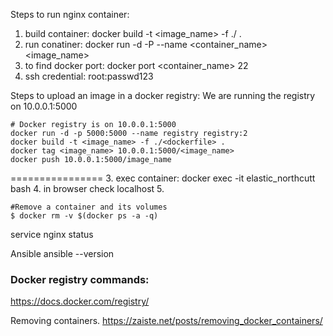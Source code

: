 Steps to run nginx container:

1. build container: docker build -t <image_name> -f ./<dockerfile> .
2. run conatiner: docker run -d -P --name <container_name> <image_name> 
3. to find docker port: docker port <container_name> 22
4. ssh credential: root:passwd123


Steps to upload an image in a docker registry:
We are running the registry on 10.0.0.1:5000
```
# Docker registry is on 10.0.0.1:5000
docker run -d -p 5000:5000 --name registry registry:2
docker build -t <image_name> -f ./<dockerfile> .
docker tag <image_name> 10.0.0.1:5000/<image_name>
docker push 10.0.0.1:5000/image_name
```

================
3. exec container: docker exec -it elastic_northcutt bash
4. in browser check localhost
5.
```
#Remove a container and its volumes
$ docker rm -v $(docker ps -a -q)
```
service nginx status


Ansible 
ansible --version

### Docker registry commands:
https://docs.docker.com/registry/

Removing containers.
https://zaiste.net/posts/removing_docker_containers/
